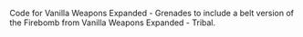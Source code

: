 Code for Vanilla Weapons Expanded - Grenades to include a belt version of the Firebomb from Vanilla Weapons Expanded - Tribal.